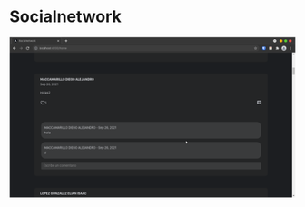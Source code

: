 # Socialnetwork

<p align="center">
    <img src="https://github.com/DiracSpace/Social_Network/blob/main/src/assets/Screenshot_2021-09-26_23-36-01.png" draggable="false" />
</p>
